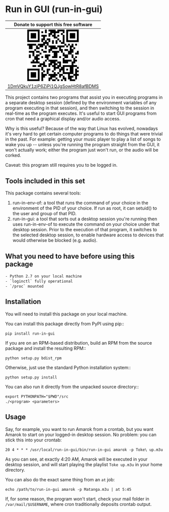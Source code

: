 Run in GUI (run-in-gui)
============================

| Donate to support this free software |
|:------------------------------------:|
| <img width="164" height="164" title="" alt="" src="doc/bitcoin.png" /> |
| [1DmVQkuY1zjP6ZiPi1QJgSowHtR8afBDMS](bitcoin:1DmVQkuY1zjP6ZiPi1QJgSowHtR8afBDMS) |

This project contains two programs that assist you in executing programs
in a separate desktop session (defined by the environment variables of any
program executing in that session), and then switching to the session in
real-time as the program executes.  It's useful to start GUI programs from
cron that need a graphical display and/or audio access.

Why is this useful?  Because of the way that Linux has evolved, nowadays
it's very hard to get certain computer programs to do things that were
trivial in the past.  For example: getting your music player to play a list
of songs to wake you up -- unless you're running the program straight from
the GUI, it won't actually work; either the program just won't run, or the
audio will be corked.

Caveat: this program still requires you to be logged in.

Tools included in this set
--------------------------

This package contains several tools:
    
1. run-in-env-of: a tool that runs the command of your choice in the
       environment of the PID of your choice.  If run as root, it can
       setuid() to the user and group of that PID.
2. run-in-gui: a tool that sorts out a desktop session you're running
       then uses run-in-env-of to execute the command on your choice under
       that desktop session.  Prior to the execution of that program, it
       switches to the selected desktop session, to enable hardware access
       to devices that would otherwise be blocked (e.g. audio).

What you need to have before using this package
-----------------------------------------------
    
    - Python 2.7 on your local machine
    - `loginctl` fully operational
    - `/proc` mounted

Installation
------------

You will need to install this package on your local machine.

You can install this package directly from PyPI using pip::

    pip install run-in-gui

If you are on an RPM-based distribution, build an RPM from the source package
and install the resulting RPM::
    
    python setup.py bdist_rpm

Otherwise, just use the standard Python installation system::

    python setup.py install

You can also run it directly from the unpacked source directory::
    
    export PYTHONPATH="$PWD"/src
    ./<program> <parameters>

Usage
-----

Say, for example, you want to run Amarok from a crontab, but you want Amarok
to start on your logged-in desktop session.  No problem: you can stick this
into your crontab:

    20 4 * * * /usr/local/run-in-gui/bin/run-in-gui amarok -p Toke\ up.m3u

As you can see, at exactly 4:20 AM, Amarok will be executed in your desktop
session, and will start playing the playlist `Toke up.m3u` in your home
directory.

You can also do the exact same thing from an `at` job:

    echo /path/to/run-in-gui amarok -p Matanga.m3u | at 5:45

If, for some reason, the program won't start, check your mail folder in
`/var/mail/$USERNAME`, where cron traditionally deposits crontab output.
